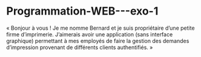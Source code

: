 # Programmation-WEB---exo-1
« Bonjour à vous ! Je me nomme Bernard et je suis propriétaire d’une petite firme d’imprimerie. J’aimerais avoir une application (sans interface graphique) permettant à mes employés de faire la gestion des demandes d’impression provenant de différents clients authentifiés. »
